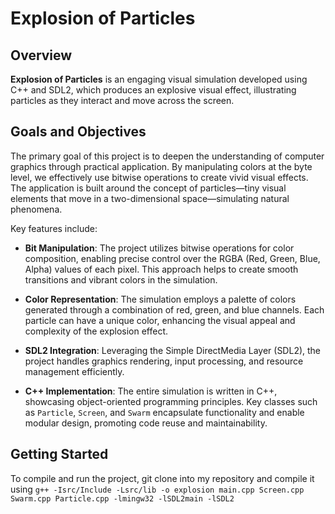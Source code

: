 # Explosion of Particles

## Overview

**Explosion of Particles** is an engaging visual simulation developed using C++ and SDL2, which produces an explosive visual effect, illustrating particles as they interact and move across the screen. 

## Goals and Objectives

The primary goal of this project is to deepen the understanding of computer graphics through practical application. By manipulating colors at the byte level, we effectively use bitwise operations to create vivid visual effects. The application is built around the concept of particles—tiny visual elements that move in a two-dimensional space—simulating natural phenomena.

Key features include:

- **Bit Manipulation**: The project utilizes bitwise operations for color composition, enabling precise control over the RGBA (Red, Green, Blue, Alpha) values of each pixel. This approach helps to create smooth transitions and vibrant colors in the simulation.

- **Color Representation**: The simulation employs a palette of colors generated through a combination of red, green, and blue channels. Each particle can have a unique color, enhancing the visual appeal and complexity of the explosion effect.

- **SDL2 Integration**: Leveraging the Simple DirectMedia Layer (SDL2), the project handles graphics rendering, input processing, and resource management efficiently. 

- **C++ Implementation**: The entire simulation is written in C++, showcasing object-oriented programming principles. Key classes such as `Particle`, `Screen`, and `Swarm` encapsulate functionality and enable modular design, promoting code reuse and maintainability.

## Getting Started

To compile and run the project, git clone into my repository and compile it using `g++ -Isrc/Include -Lsrc/lib -o explosion main.cpp Screen.cpp Swarm.cpp Particle.cpp -lmingw32 -lSDL2main -lSDL2` 
